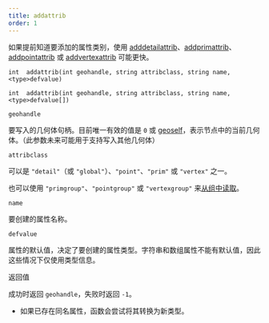```yaml
---
title: addattrib
order: 1
---
```


如果提前知道要添加的属性类别，使用 [adddetailattrib](./adddetailattrib "向几何体添加细节属性")、[addprimattrib](./addprimattrib "向几何体添加图元属性")、[addpointattrib](./addpointattrib "向几何体添加点属性") 或 [addvertexattrib](./addvertexattrib "向几何体添加顶点属性") 可能更快。

`int  addattrib(int geohandle, string attribclass, string name, <type>defvalue)`

`int  addattrib(int geohandle, string attribclass, string name, <type>defvalue[])`

`geohandle`

要写入的几何体句柄。目前唯一有效的值是 `0` 或 [geoself](../geometry/geoself "返回当前节点的几何体句柄")，表示节点中的当前几何体。（此参数未来可能用于支持写入其他几何体）

`attribclass`

可以是 `"detail"`（或 `"global"`）、`"point"`、`"prim"` 或 `"vertex"` 之一。

也可以使用 `"primgroup"`、`"pointgroup"` 或 `"vertexgroup"` 来[从组中读取](../groups.html "在VEX中可以将图元/点/顶点组的内容作为属性读取")。

`name`

要创建的属性名称。

`defvalue`

属性的默认值，决定了要创建的属性类型。字符串和数组属性不能有默认值，因此这些情况下仅使用类型信息。

返回值

成功时返回 `geohandle`，失败时返回 `-1`。

- 如果已存在同名属性，函数会尝试将其转换为新类型。
